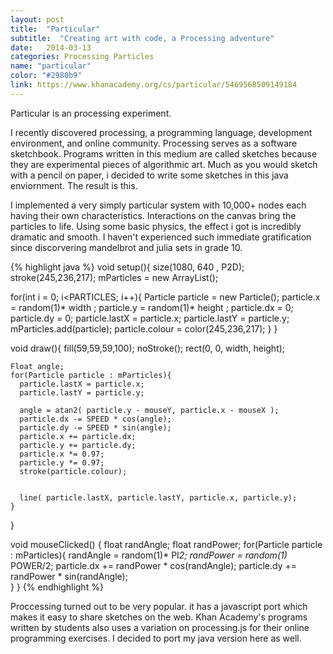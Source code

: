 ```yaml
---
layout: post
title:  "Particular"
subtitle:  "Creating art with code, a Processing adventure"
date:   2014-03-13
categories: Processing Particles
name: "particular"
color: "#2980b9"
link: https://www.khanacademy.org/cs/particular/5469568509149184
---
```


Particular is an processing experiment. 

I recently discovered processing, a programming language, development environment, and online community. Processing serves as a software sketchbook. Programs written in this medium are called sketches because they are experimental pieces of algorithmic art. Much as you would sketch with a pencil on paper, i decided to write some sketches in this java enviornment. The result is this.

I implemented a very simply particular system with 10,000+ nodes each having their own characteristics. Interactions on the canvas bring the particles to life. Using some basic physics, the effect i got is incredibly dramatic and smooth. I haven't experienced such immediate gratification since discorvering mandelbrot and julia sets in grade 10. 

{% highlight java %}
void setup(){
  size(1080, 640 , P2D);
  stroke(245,236,217);
  mParticles = new ArrayList<Particle>();
  
  for(int i = 0; i<PARTICLES; i++){
    Particle particle = new Particle();
    particle.x = random(1)* width ;
    particle.y = random(1)* height ;
    particle.dx = 0;
    particle.dy = 0;
    particle.lastX = particle.x;
    particle.lastY = particle.y;
    mParticles.add(particle);
    particle.colour = color(245,236,217);
  }
}

void draw(){
    fill(59,59,59,100);
    noStroke();
    rect(0, 0, width, height);

    Float angle;
    for(Particle particle : mParticles){
      particle.lastX = particle.x;
      particle.lastY = particle.y;
    
      angle = atan2( particle.y - mouseY, particle.x - mouseX );
      particle.dx -= SPEED * cos(angle);
      particle.dy -= SPEED * sin(angle);
      particle.x += particle.dx;
      particle.y += particle.dy;
      particle.x *= 0.97;
      particle.y *= 0.97;
      stroke(particle.colour);


      line( particle.lastX, particle.lastY, particle.x, particle.y);
    }
}


void mouseClicked() {
  float randAngle;
  float randPower;
  for(Particle particle : mParticles){
    randAngle = random(1)* PI*2;
    randPower = random(1)* POWER/2;
    particle.dx += randPower * cos(randAngle);
    particle.dy += randPower * sin(randAngle);  
  } 
}
{% endhighlight %}

Proccessing turned out to be very popular. it has a javascript port which makes it easy to share sketches on the web. Khan Academy's programs written by students also uses a variation on processing.js for their online programming exercises. I decided to port my java version here as well. 